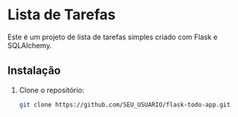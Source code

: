 # Lista de Tarefas

Este é um projeto de lista de tarefas simples criado com Flask e SQLAlchemy.

## Instalação

1. Clone o repositório:
   ```bash
   git clone https://github.com/SEU_USUARIO/flask-todo-app.git
